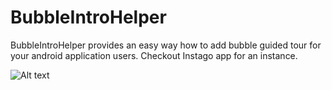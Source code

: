 BubbleIntroHelper
=================

BubbleIntroHelper provides an easy way how to add bubble guided tour for your android application users. Checkout Instago app for an instance.

![Alt text](https://drive.google.com/uc?export=download&id=0B4jPPQOZ8N-MTTBMZUtaaXptbU0)
